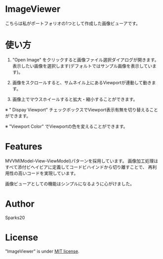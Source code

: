 # ImageViewer

こちらは私がポートフォリオの1つとして作成した画像ビューアです。
 
# 使い方

1. "Open Image" をクリックすると画像ファイル選択ダイアログが開きます。
   表示したい画像を選択します(デフォルトではサンプル画像を表示しています)。
   
2. 画像をスクロールすると、サムネイル上にあるViewportが連動して動きます。

3. 画像上でマウスホイールすると拡大・縮小することができます。

※ " Dispay Viewport" チェックボックスでViewport表示有無を切り替えることができます。

※ "Viewport Color" でViewportの色を変えることができます。

# Features
 
MVVM(Model-View-ViewModel)パターンを採用しています。
画像加工処理はすべて添付ビヘイビアに定義してコードビハインドから切り離すことで、
再利用性の高いコードを実現しています。

画像ビューアとしての機能はシンプルになるように心がけました。
 
# Author

Sparks20
 
# License
 
"ImageViewer" is under [MIT license](https://en.wikipedia.org/wiki/MIT_License).

